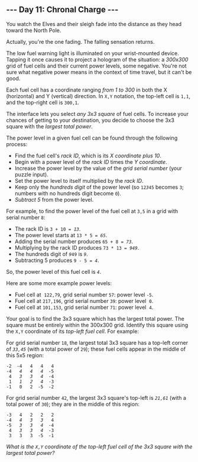 <article class="day-desc"><h2>--- Day 11: Chronal Charge ---</h2><p>You watch the Elves and their sleigh fade into the distance as they head toward the North Pole.</p>
<p>Actually, you're the one fading. The <span title="wheeeeeeeeeeeeeeeeee">falling sensation</span> returns.</p>
<p>The low fuel warning light is illuminated on your wrist-mounted device. Tapping it once causes it to project a hologram of the situation: a <em>300x300</em> grid of fuel cells and their current power levels, some negative. You're not sure what negative power means in the context of time travel, but it can't be good.</p>
<p>Each fuel cell has a coordinate ranging <em>from 1 to 300</em> in both the X (horizontal) and Y (vertical) direction.  In <code>X,Y</code> notation, the top-left cell is <code>1,1</code>, and the top-right cell is <code>300,1</code>.</p>
<p>The interface lets you select <em>any 3x3 square</em> of fuel cells. To increase your chances of getting to your destination, you decide to choose the 3x3 square with the <em>largest total power</em>.</p>
<p>The power level in a given fuel cell can be found through the following process:</p>
<ul>
<li>Find the fuel cell's <em>rack ID</em>, which is its <em>X coordinate plus 10</em>.</li>
<li>Begin with a power level of the <em>rack ID</em> times the <em>Y coordinate</em>.</li>
<li>Increase the power level by the value of the <em>grid serial number</em> (your puzzle input).</li>
<li>Set the power level to itself multiplied by the <em>rack ID</em>.</li>
<li>Keep only the <em>hundreds digit</em> of the power level (so <code>12<em>3</em>45</code> becomes <code>3</code>; numbers with no hundreds digit become <code>0</code>).</li>
<li><em>Subtract 5</em> from the power level.</li>
</ul>
<p>For example, to find the power level of the fuel cell at <code>3,5</code> in a grid with serial number <code>8</code>:</p>
<ul>
<li>The rack ID is <code>3 + 10 = <em>13</em></code>.</li>
<li>The power level starts at <code>13 * 5 = <em>65</em></code>.</li>
<li>Adding the serial number produces <code>65 + 8 = <em>73</em></code>.</li>
<li>Multiplying by the rack ID produces <code>73 * 13 = <em>949</em></code>.</li>
<li>The hundreds digit of <code><em>9</em>49</code> is <code><em>9</em></code>.</li>
<li>Subtracting 5 produces <code>9 - 5 = <em>4</em></code>.</li>
</ul>
<p>So, the power level of this fuel cell is <code><em>4</em></code>.</p>
<p>Here are some more example power levels:</p>
<ul>
<li>Fuel cell at  <code>122,79</code>, grid serial number <code>57</code>: power level <code>-5</code>.</li>
<li>Fuel cell at <code>217,196</code>, grid serial number <code>39</code>: power level  <code>0</code>.</li>
<li>Fuel cell at <code>101,153</code>, grid serial number <code>71</code>: power level  <code>4</code>.</li>
</ul>
<p>Your goal is to find the 3x3 square which has the largest total power. The square must be entirely within the 300x300 grid. Identify this square using the <code>X,Y</code> coordinate of its <em>top-left fuel cell</em>. For example:</p>
<p>For grid serial number <code>18</code>, the largest total 3x3 square has a top-left corner of <code><em>33,45</em></code> (with a total power of <code>29</code>); these fuel cells appear in the middle of this 5x5 region:</p>
<pre><code>-2  -4   4   4   4
-4  <em> 4   4   4  </em>-5
 4  <em> 3   3   4  </em>-4
 1  <em> 1   2   4  </em>-3
-1   0   2  -5  -2
</code></pre>
<p>For grid serial number <code>42</code>, the largest 3x3 square's top-left is <code><em>21,61</em></code> (with a total power of <code>30</code>); they are in the middle of this region:</p>
<pre><code>-3   4   2   2   2
-4  <em> 4   3   3  </em> 4
-5  <em> 3   3   4  </em>-4
 4  <em> 3   3   4  </em>-3
 3   3   3  -5  -1
</code></pre>
<p><em>What is the <code>X,Y</code> coordinate of the top-left fuel cell of the 3x3 square with the largest total power?</em></p>
</article>
